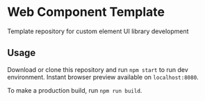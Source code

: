 # Web Component Template
Template repository for custom element UI library development

## Usage

Download or clone this repository and run `npm start` to run dev environment. Instant browser preview available on `localhost:8080`.

To make a production build, run `npm run build`.
